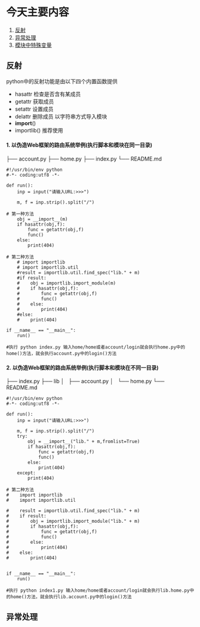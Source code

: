 # 今天主要内容
1. [反射](https://github.com/xiaozhiqi2000/learn_python/tree/master/day07#json%E6%A8%A1%E5%9D%97)
2. [异常处理](https://github.com/xiaozhiqi2000/learn_python/tree/master/day07#pickle%E6%A8%A1%E5%9D%97)
3. [模块中特殊变量](https://github.com/xiaozhiqi2000/learn_python/tree/master/day07#xml%E6%A8%A1%E5%9D%97)

## 反射

python中的反射功能是由以下四个内置函数提供
- hasattr 检查是否含有某成员
- getattr 获取成员
- setattr 设置成员
- delattr 删除成员
以字符串方式导入模块
- __import__()
- importlib() 推荐使用
#### 1. 以伪造Web框架的路由系统举例(执行脚本和模块在同一目录)
├── account.py
├── home.py
├── index.py
└── README.md
```
#!/usr/bin/env python
#-*- coding:utf8 -*-

def run():
    inp = input("请输入URL:>>>")

    m, f = inp.strip().split("/")

# 第一种方法
    obj = __import__(m)      
    if hasattr(obj,f):
        func = getattr(obj,f)
        func()
    else:
        print(404)

# 第二种方法
    # import importlib
    # import importlib.util
    #result = importlib.util.find_spec("lib." + m)
    #if result:
    #    obj = importlib.import_module(m)
    #    if hasattr(obj,f):
    #        func = getattr(obj,f)
    #        func()
    #    else:
    #        print(404)
    #else:
    #    print(404)

if __name__ == "__main__":
    run()

#执行 python index.py 输入home/home或者account/login就会执行home.py中的home()方法，就会执行account.py中的login()方法
```
#### 2. 以伪造Web框架的路由系统举例(执行脚本和模块在不同一目录)
├── index.py
├── lib
│   ├── account.py
│   └── home.py
└── README.md
```
#!/usr/bin/env python
#-*- coding:utf8 -*-

def run():
    inp = input("请输入URL:>>>")

    m, f = inp.strip().split("/")
    try:
        obj = __import__("lib." + m,fromlist=True)
        if hasattr(obj,f):
            func = getattr(obj,f)
            func()
        else:
            print(404)
    except:
        print(404)

# 第二种方法
#    import importlib
#    import importlib.util

#    result = importlib.util.find_spec("lib." + m)
#    if result:
#        obj = importlib.import_module("lib." + m)
#        if hasattr(obj,f):
#            func = getattr(obj,f)
#            func()
#        else:
#            print(404)
#    else:
#        print(404)


if __name__ == "__main__":
    run()

#执行 python index1.py 输入home/home或者account/login就会执行lib.home.py中的home()方法，就会执行lib.account.py中的login()方法
```
## 异常处理

